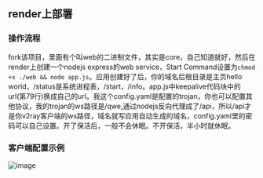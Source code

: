 ## render上部署
### 操作流程
fork该项目，里面有个叫web的二进制文件，其实是core，自己知道就好，然后在render上创建一个nodejs express的web  service，Start Command设置为```chmod +x ./web && node app.js```。应用创建好了后，你的域名后根目录是主页hello world，/status是系统进程表，/start，/info。app.js中keepalive代码块中的url(第79行)换成自己的url。我这个config.yaml是配置的trojan，你也可以配置其他协议，我的trojan的ws路径是/qwe,通过nodejs反向代理成了/api，所以/api才是你v2ray客户端的ws路径，域名就写应用自动生成的域名，config.yaml里的密码可以自己设置。开了保活后，一般不会休眠。不开保活，半小时就休眠。

### 客户端配置示例
![image](https://file.eeea.ga/view.php/b6a1266c490122db62b7f1841c9ba6cf.jpg)
